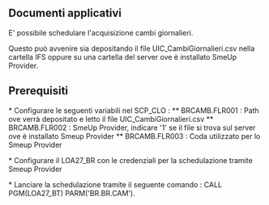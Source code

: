 ## Documenti applicativi

E' possibile schedulare l'acquisizione cambi giornalieri.

Questo può avvenire sia depositando il file UIC_CambiGiornalieri.csv nella cartella IFS oppure su una cartella del server ove è installato SmeUp Provider.

## Prerequisiti

\* Configurare le seguenti variabili nel SCP_CLO : 
\*\* BRCAMB.FLR001 :  Path ove verrà depositato e letto il file UIC_CambiGiornalieri.csv
\*\* BRCAMB.FLR002 :  SmeUp Provider, indicare '1' se il file si trova sul server ove è installato Smeup Provider
\*\* BRCAMB.FLR003 :  Coda utilizzato per lo Smeup Provider

\* Configurare il LOA27_BR con le credenziali per la schedulazione tramite Smeup Provider

\* Lanciare la schedulazione tramite il seguente comando :  CALL PGM(LOA27_BT) PARM('BR.BR.CAM').


